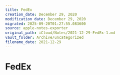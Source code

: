 ```yaml
---
title: FedEx
creation_date: December 29, 2020
modification_date: December 29, 2020
migrated: 2025-09-20T01:27:55.083600
source: apple-notes-exporter
original_path: iCloud/Notes/2021-12-29-FedEx-1.md
vault_folder: Archive/uncategorized
filename_date: 2021-12-29
---
```



# FedEx

